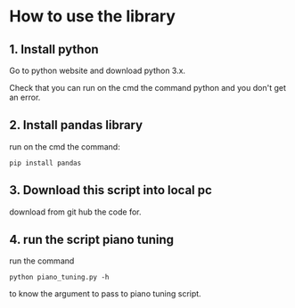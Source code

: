 # How to use the library

## 1. Install python

Go to python website and download python 3.x.

Check that you can run on the cmd the command python and you don't get an error.

## 2. Install pandas library

run on the cmd the command:

```
pip install pandas
```

## 3.  Download this script into local pc

download from git hub the code for.

## 4. run the script piano tuning

run the command

```
python piano_tuning.py -h
```

to know the argument to pass to piano tuning script.